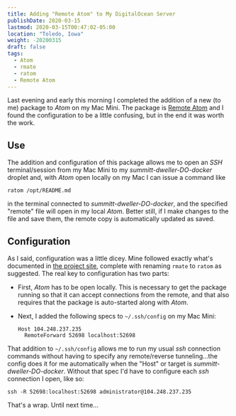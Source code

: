 ```yaml
---
title: Adding "Remote Atom" to My DigitalOcean Server
publishDate: 2020-03-15
lastmod: 2020-03-15T00:47:02-05:00
location: "Toledo, Iowa"
weight: -20200315
draft: false
tags:
  - Atom
  - rmate
  - ratom
  - Remote Atom
---
```


Last evening and early this morning I completed the addition of a new (to me) package to _Atom_ on my Mac Mini.  The package is [Remote Atom](https://atom.io/packages/remote-atom) and I found the configuration to be a little confusing, but in the end it was worth the work.

## Use

The addition and configuration of this package allows me to open an _SSH_ terminal/session from my Mac Mini to my _summitt-dweller-DO-docker_ droplet and, with _Atom_ open locally on my Mac I can issue a command like

  ```
  ratom /opt/README.md
  ```
in the terminal connected to _summitt-dweller-DO-docker_, and the specified "remote" file will open in my local _Atom_.  Better still, if I make changes to the file and save them, the remote copy is automatically updated as saved.

## Configuration

As I said, configuration was a little dicey.  Mine followed exactly what's documented in [the project site](https://atom.io/packages/remote-atom), complete with renaming `rmate` to `ratom` as suggested.  The real key to configuration has two parts:

  - First, _Atom_ has to be open locally. This is necessary to get the package running so that it can accept connections from the remote, and that also requires that the package is auto-started along with _Atom_.
  - Next, I added the following specs to `~/.ssh/config` on my Mac Mini:

    ```
    Host 104.248.237.235
      RemoteForward 52698 localhost:52698
    ```

That addition to `~/.ssh/config` allows me to run my usual _ssh_ connection commands without having to specify any remote/reverse tunneling...the config does it for me automatically when the "Host" or target is _summitt-dweller-DO-docker_.  Without that spec I'd have to configure each _ssh_ connection I open, like so:

  ```
  ssh -R 52698:localhost:52698 administrator@104.248.237.235
  ```

That's a wrap. Until next time...
